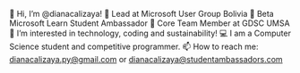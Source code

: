 👋 Hi, I’m @dianacalizaya!
🔷 Lead at Microsoft User Group Bolivia
🔷 Beta Microsoft Learn Student Ambassador
🔷 Core Team Member at GDSC UMSA
👀 I’m interested in technology, coding and sustainability!
💻 I am a Computer Science student and competitive programmer.
📫 How to reach me: dianacalizaya.py@gmail.com or dianacalizaya@studentambassadors.com

